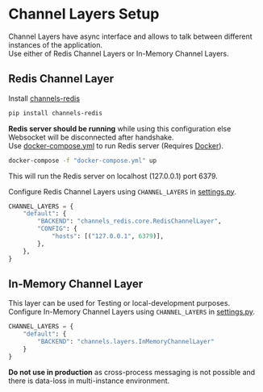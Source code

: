 # Channel Layers Setup

Channel Layers have async interface and allows to talk between different instances of the application.  
Use either of Redis Channel Layers or In-Memory Channel Layers.

## Redis Channel Layer

Install [channels-redis]

```sh
pip install channels-redis
```

**Redis server should be running** while using this configuration else Websocket will be disconnected after handshake.  
Use [docker-compose.yml] to run Redis server (Requires [Docker]).  

```sh
docker-compose -f "docker-compose.yml" up
```

This will run the Redis server on localhost (127.0.0.1) port 6379.

Configure Redis Channel Layers using `CHANNEL_LAYERS` in [settings.py].

```python
CHANNEL_LAYERS = {
    "default": {
        "BACKEND": "channels_redis.core.RedisChannelLayer",
        "CONFIG": {
            "hosts": [("127.0.0.1", 6379)],
        },
    },
}
```

## In-Memory Channel Layer

This layer can be used for Testing or local-development purposes.  
Configure In-Memory Channel Layers using `CHANNEL_LAYERS` in [settings.py].

```python
CHANNEL_LAYERS = {
    "default": {
        "BACKEND": "channels.layers.InMemoryChannelLayer"
    }
}
```

**Do not use in production** as cross-process messaging is not possible and there is data-loss in multi-instance environment.

<!-- External Links -->
[channels-redis]: https://pypi.org/project/channels-redis/
[Docker]: https://www.docker.com/get-started

<!-- File links -->
[settings.py]: ../realtime_chat/settings.py
[docker-compose.yml]: ../docker-compose.yml

